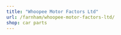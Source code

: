 ```yaml
---
title: "Whoopee Motor Factors Ltd"
url: /farnham/whoopee-motor-factors-ltd/
shop: car parts
---
```

